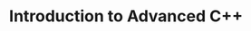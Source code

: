 ---
title: Introduction to Advanced C++

description: An introductory guide to the advanced features of C++ programming, covering templates, smart pointers, the Standard Template Library (STL), and foundational concepts in modern C++.

id: intro

tags:
- C++  
- Advanced C++  
- C++ Basics  
- C++11  
- STL  
- Smart Pointers  
- Templates  
- Modern C++  
- Programming Concepts  
- Object-Oriented Programming

keywords:
- Introduction to Advanced C++  
- C++ Templates  
- Smart Pointers in C++  
- STL Overview  
- Modern C++ Concepts  
- Object-Oriented Programming in C++  
- C++11 Features  
- RAII in C++  
- Intro to Move Semantics  
- Type Inference in C++  
- C++ Best Practices  
- Function Templates  
- Class Templates  
- Introduction to C++ STL  
- Efficient C++ Programming

---